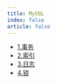```yaml
---
title: MySQL
index: false
article: false
---
```

- [1.事务](1.事务.md)
- [2.索引](2.索引.md)
- [3.日志](3.日志.md)
- [4.锁](4.锁.md)